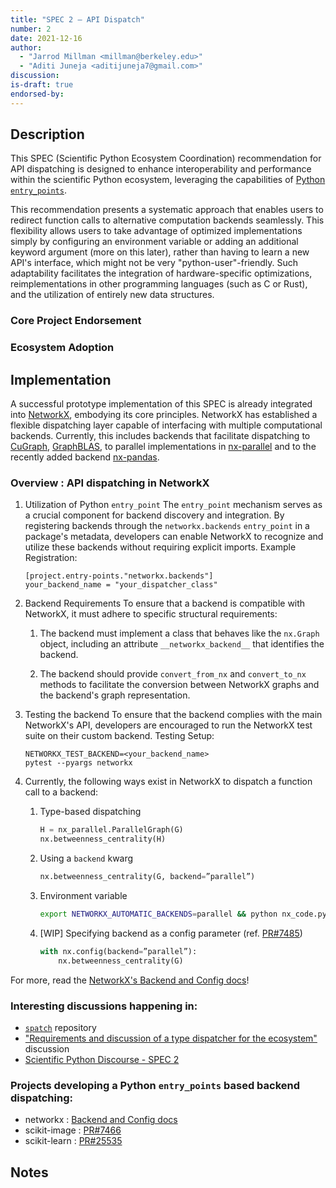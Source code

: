 ```yaml
---
title: "SPEC 2 — API Dispatch"
number: 2
date: 2021-12-16
author:
  - "Jarrod Millman <millman@berkeley.edu>"
  - "Aditi Juneja <aditijuneja7@gmail.com>"
discussion:
is-draft: true
endorsed-by:
---
```


## Description

<!--
Briefly and clearly describe the recommendation.
-->

This SPEC (Scientific Python Ecosystem Coordination) recommendation for API dispatching is designed to enhance interoperability and performance within the scientific Python ecosystem, leveraging the capabilities of [Python `entry_points`](https://packaging.python.org/en/latest/specifications/entry-points/).

This recommendation presents a systematic approach that enables users to redirect function calls to alternative computation backends seamlessly. This flexibility allows users to take advantage of optimized implementations simply by configuring an environment variable or adding an additional keyword argument (more on this later), rather than having to learn a new API's interface, which might not be very "python-user"-friendly. Such adaptability facilitates the integration of hardware-specific optimizations, reimplementations in other programming languages (such as C or Rust), and the utilization of entirely new data structures.

### Core Project Endorsement

<!--
Briefly discuss what it means for a core project to endorse this SPEC.
-->

### Ecosystem Adoption

<!--
Briefly discuss what it means for a project to adopt this SPEC.
-->

## Implementation

<!--
Discuss how this would be implemented.
Explain the general need and the advantages of this specific recommendation.
If relevant, include examples of how the new functionality would be used,
intended use-cases, and pseudo-code illustrating its use.
-->

A successful prototype implementation of this SPEC is already integrated into [NetworkX](https://github.com/networkx/networkx), embodying its core principles. NetworkX has established a flexible dispatching layer capable of interfacing with multiple computational backends. Currently, this includes backends that facilitate dispatching to [CuGraph](https://github.com/rapidsai/cugraph/tree/branch-24.04/python/nx-cugraph), [GraphBLAS](https://github.com/python-graphblas/graphblas-algorithms), to parallel implementations in [nx-parallel](https://github.com/networkx/nx-parallel) and to the recently added backend [nx-pandas](https://github.com/networkx/nx-pandas).

### Overview : API dispatching in NetworkX

1.  Utilization of Python `entry_point`
    The `entry_point` mechanism serves as a crucial component for backend discovery and integration. By registering backends through the `networkx.backends` `entry_point` in a package's metadata, developers can enable NetworkX to recognize and utilize these backends without requiring explicit imports. Example Registration:

        [project.entry-points."networkx.backends"]
        your_backend_name = "your_dispatcher_class"

2.  Backend Requirements
    To ensure that a backend is compatible with NetworkX, it must adhere to specific structural requirements:

    1. The backend must implement a class that behaves like the `nx.Graph` object, including an attribute `__networkx_backend__` that identifies the backend.

    2. The backend should provide `convert_from_nx` and `convert_to_nx` methods to facilitate the conversion between NetworkX graphs and the backend's graph representation.

3.  Testing the backend
    To ensure that the backend complies with the main NetworkX's API, developers are encouraged to run the NetworkX test suite on their custom backend. Testing Setup:

        NETWORKX_TEST_BACKEND=<your_backend_name>
        pytest --pyargs networkx

4.  Currently, the following ways exist in NetworkX to dispatch a function call to a backend:

    1. Type-based dispatching
       ```py
       H = nx_parallel.ParallelGraph(G)
       nx.betweenness_centrality(H)
       ```
    2. Using a `backend` kwarg
       ```py
       nx.betweenness_centrality(G, backend=”parallel”)
       ```
    3. Environment variable
       ```sh
       export NETWORKX_AUTOMATIC_BACKENDS=parallel && python nx_code.py
       ```
    4. [WIP] Specifying backend as a config parameter (ref. [PR#7485](https://github.com/networkx/networkx/pull/7485))
       ```py
       with nx.config(backend=”parallel”):
           nx.betweenness_centrality(G)
       ```

For more, read the [NetworkX's Backend and Config docs](https://networkx.org/documentation/latest/reference/backends.html)!

### Interesting discussions happening in:

- [`spatch`](https://github.com/scientific-python/spatch) repository
- ["Requirements and discussion of a type dispatcher for the ecosystem"](https://discuss.scientific-python.org/t/requirements-and-discussion-of-a-type-dispatcher-for-the-ecosystem/157) discussion
- [Scientific Python Discourse - SPEC 2](https://discuss.scientific-python.org/t/spec-2-api-dispatch/173)

### Projects developing a Python `entry_points` based backend dispatching:

- networkx : [Backend and Config docs](https://networkx.org/documentation/latest/reference/backends.html)
- scikit-image : [PR#7466](https://github.com/scikit-image/scikit-image/pull/7466)
- scikit-learn : [PR#25535](https://github.com/scikit-learn/scikit-learn/pull/25535)

## Notes

<!--
Include a bulleted list of annotated links, comments,
and other ancillary information as needed.
-->
